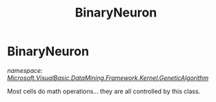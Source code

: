 ﻿---
title: BinaryNeuron
---

# BinaryNeuron
_namespace: [Microsoft.VisualBasic.DataMining.Framework.Kernel.GeneticAlgorithm](N-Microsoft.VisualBasic.DataMining.Framework.Kernel.GeneticAlgorithm.html)_

Most cells do math operations... they are all controlled by this class.




